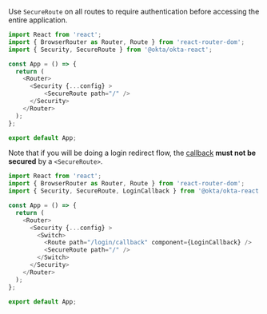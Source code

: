 Use `SecureRoute` on all routes to require authentication before accessing the entire application. 

```javascript
import React from 'react';
import { BrowserRouter as Router, Route } from 'react-router-dom';
import { Security, SecureRoute } from '@okta/okta-react';

const App = () => { 
  return (
    <Router>
      <Security {...config} >
          <SecureRoute path="/" />
      </Security>
    </Router>
  );
};

export default App;
```

Note that if you will be doing a login redirect flow, the [callback](/docs/guides/sign-users-out/angular/define-signout-callback/) **must not be secured** by a `<SecureRoute>`.

```javascript
import React from 'react';
import { BrowserRouter as Router, Route } from 'react-router-dom';
import { Security, SecureRoute, LoginCallback } from '@okta/okta-react';

const App = () => { 
  return (
    <Router>
      <Security {...config} >
        <Switch>
          <Route path="/login/callback" component={LoginCallback} />
          <SecureRoute path="/" />
        </Switch>
      </Security>
    </Router>
  );
};

export default App;
```
